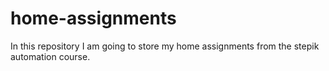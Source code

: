 # home-assignments
In this repository I am going to store my home assignments from the stepik automation course.

